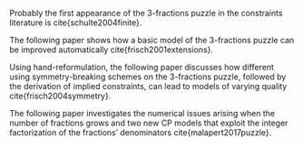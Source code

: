 Probably the first appearance of the 3-fractions puzzle in the
constraints literature is cite{schulte2004finite}.

The following paper shows how a basic model of the 3-fractions puzzle can be
improved automatically cite{frisch2001extensions}.

Using hand-reformulation, the following paper discusses how different
using symmetry-breaking schemes on the 3-fractions puzzle, followed by
the derivation of implied constraints, can lead to models of varying
quality cite{frisch2004symmetry}.

The following paper investigates the numerical issues arising when the number of fractions grows and two new CP models that exploit the integer factorization of the fractions’ denominators cite{malapert2017puzzle}.

